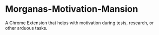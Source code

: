 # Morganas-Motivation-Mansion
A Chrome Extension that helps with motivation during tests, research, or other arduous tasks.
